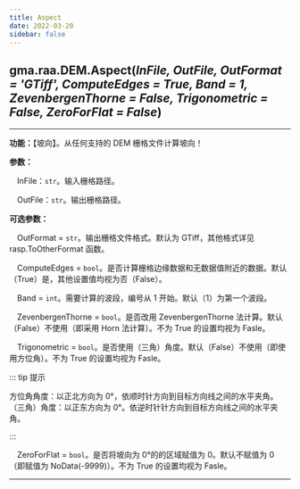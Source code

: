 ```yaml
---
title: Aspect
date: 2022-03-20
sidebar: false
---
```


## gma.raa.DEM.**Aspect**(*InFile, OutFile, OutFormat = 'GTiff', ComputeEdges = True, Band = 1,  ZevenbergenThorne = False, Trigonometric = False, ZeroForFlat = False*)<Badge text="1.0.7 +"/>

---

**功能：**【坡向】。从任何支持的 DEM 栅格文件计算坡向！

**参数：** 

&emsp;InFile：`str`。输入栅格路径。

&emsp;OutFile：`str`。输出栅格路径。

**可选参数：**

&emsp;OutFormat  = `str`。输出栅格文件格式。默认为 GTiff，其他格式详见 rasp.ToOtherFormat 函数。

&emsp;ComputeEdges = `bool`。是否计算栅格边缘数据和无数据值附近的数据。默认（True）是，其他设置值均视为否（False）。

&emsp;Band = `int`。需要计算的波段，编号从 1 开始。默认（1）为第一个波段。

&emsp;ZevenbergenThorne = `bool`。是否改用 ZevenbergenThorne 法计算。默认（False）不使用（即采用 Horn 法计算）。不为 True 的设置均视为 Fasle。

&emsp;Trigonometric = `bool`。是否使用（三角）角度。默认（False）不使用（即使用方位角）。不为 True 的设置均视为 Fasle。

::: tip 提示

方位角角度：以正北方向为 0°，依顺时针方向到目标方向线之间的水平夹角。</br>（三角）角度：以正东方向为 0°。依逆时针针方向到目标方向线之间的水平夹角。

:::

&emsp;ZeroForFlat = `bool`。是否将坡向为 0°的的区域赋值为 0。默认不赋值为 0 （即赋值为 NoData(-9999)）。不为 True 的设置均视为 Fasle。

---

